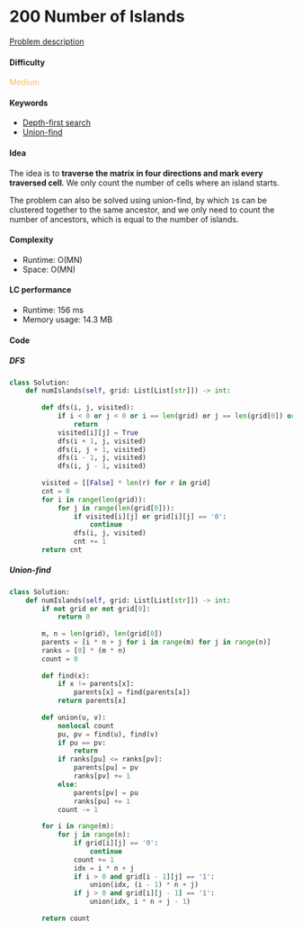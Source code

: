 200 Number of Islands    
=======================
[Problem description](https://leetcode.com/problems/number-of-islands/)

#### Difficulty
<span style="color:#FABC60">Medium</span>

#### Keywords
- [Depth-first search](../categories/dfs.md)
- [Union-find](../categories/union_find.md)

#### Idea
The idea is to **traverse the matrix in four directions and mark every traversed cell**. We only count the number of cells where an island starts. 

The problem can also be solved using union-find, by which `1`s can be clustered together to the same ancestor, and we only need to count the number of ancestors, which is equal to the number of islands. 


#### Complexity
- Runtime: O(MN)
- Space: O(MN)
  
#### LC performance
- Runtime: 156 ms
- Memory usage: 14.3 MB

#### Code
##### DFS
```python
class Solution:
    def numIslands(self, grid: List[List[str]]) -> int:
        
        def dfs(i, j, visited):
            if i < 0 or j < 0 or i == len(grid) or j == len(grid[0]) or visited[i][j] or grid[i][j] == '0':
                return
            visited[i][j] = True
            dfs(i + 1, j, visited)
            dfs(i, j + 1, visited)
            dfs(i - 1, j, visited)
            dfs(i, j - 1, visited)
        
        visited = [[False] * len(r) for r in grid]
        cnt = 0
        for i in range(len(grid)):
            for j in range(len(grid[0])):
                if visited[i][j] or grid[i][j] == '0':
                    continue
                dfs(i, j, visited)
                cnt += 1
        return cnt
```

##### Union-find
```python
class Solution:
    def numIslands(self, grid: List[List[str]]) -> int:
        if not grid or not grid[0]:
            return 0
        
        m, n = len(grid), len(grid[0])
        parents = [i * n + j for i in range(m) for j in range(n)]
        ranks = [0] * (m * n)
        count = 0
        
        def find(x):
            if x != parents[x]:
                parents[x] = find(parents[x])
            return parents[x]
        
        def union(u, v):
            nonlocal count
            pu, pv = find(u), find(v)
            if pu == pv:
                return
            if ranks[pu] <= ranks[pv]:
                parents[pu] = pv
                ranks[pv] += 1
            else:
                parents[pv] = pu
                ranks[pu] += 1
            count -= 1
        
        for i in range(m):
            for j in range(n):
                if grid[i][j] == '0':
                    continue
                count += 1
                idx = i * n + j
                if i > 0 and grid[i - 1][j] == '1':
                    union(idx, (i - 1) * n + j)
                if j > 0 and grid[i][j - 1] == '1':
                    union(idx, i * n + j - 1)
                    
        return count
```